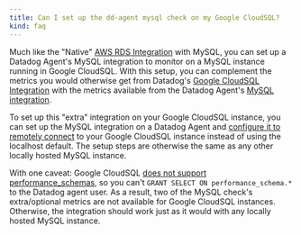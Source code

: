 ```yaml
---
title: Can I set up the dd-agent mysql check on my Google CloudSQL?
kind: faq
---
```


Much like the "Native" [AWS RDS Integration](/integrations/amazon_rds) with MySQL, you can set up a Datadog Agent's MySQL integration to monitor on a MySQL instance running in Google CloudSQL. With this setup, you can complement the metrics you would otherwise get from Datadog's [Google CloudSQL Integration](/integrations/google_cloudsql/) with the metrics available from the Datadog Agent's [MySQL integration](/integrations/mysql/).

To set up this "extra" integration on your Google CloudSQL instance, you can set up the MySQL integration on a Datadog Agent and [configure it to remotely connect](https://github.com/DataDog/integrations-core/blob/5.12.x/mysql/conf.yaml.example#L4-L7) to your Google CloudSQL instance instead of using the localhost default. The setup steps are otherwise the same as any other locally hosted MySQL instance.

With one caveat: Google CloudSQL [does not support performance_schemas](https://cloud.google.com/sql/docs/features#differences), so you can't `GRANT SELECT ON performance_schema.*` to the Datadog agent user. As a result, two of the MySQL check's extra/optional metrics are not available for Google CloudSQL instances. Otherwise, the integration should work just as it would with any locally hosted MySQL instance.